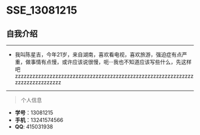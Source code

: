 # SSE_13081215
## 自我介绍
***
*  我叫陈星吉，今年21岁，来自湖南，喜欢看电视，喜欢旅游，强迫症有点严重，做事情有点慢，或许应该说很慢，呃···我也不知道应该写些什么，先这样吧zzzzzzzzzzzzzzzzzzzzzzzzzzzzzzzzzzzzzzzzzzzzzzzzzzzzzzzzzzzzzzzzzzzzzzzzzzzzzz
  
***
>个人信息
* **学号**：13081215
* **手机**：13241574566
* **QQ**: 415031938


